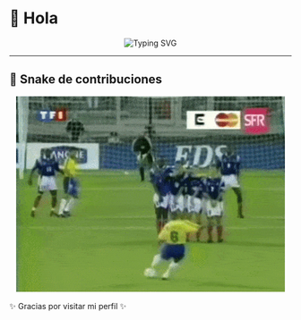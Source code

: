 # 👋 Hola

<p align="center">
  <img
    src="https://readme-typing-svg.demolab.com/?font=Fira+Code&size=28&pause=900&color=F75C7E&center=true&vCenter=true&width=600&lines=Bienvenido+a+mi+perfil;Desarrollador+Web+y+Movil"
    alt="Typing SVG"
  />
</p>

---
## 🐍 Snake de contribuciones

<p align="center">
  <img src="assets/futbol.gif" alt="Futbol animation" />
</p>


✨ Gracias por visitar mi perfil ✨
